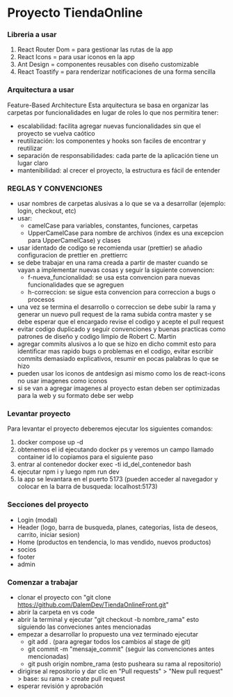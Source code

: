 # Proyecto TiendaOnline

### Libreria a usar

1. React Router Dom = para gestionar las rutas de la app
2. React Icons = para usar iconos en la app
3. Ant Design = componentes reusables con diseño customizable
4. React Toastify = para renderizar notificaciones de una forma sencilla

### Arquitectura a usar

Feature-Based Architecture
Esta arquitectura se basa en organizar las carpetas por funcionalidades en lugar de roles lo que nos permitira tener:

- escalabilidad: facilita agregar nuevas funcionalidades sin que el proyecto se vuelva caótico
- reutilización: los componentes y hooks son faciles de encontrar y reutilizar
- separación de responsabilidades: cada parte de la aplicación tiene un lugar claro
- mantenibilidad: al crecer el proyecto, la estructura es fácil de entender

### REGLAS Y CONVENCIONES

* usar nombres de carpetas alusivas a lo que se va a desarrollar (ejemplo: login, checkout, etc)
* usar:
  - camelCase para variables, constantes, funciones, carpetas
  - UpperCamelCase para nombre de archivos (index es una excepcion para UpperCamelCase) y clases
* usar identado de codigo se recomienda usar (prettier) se añadio configuracion de prettier en .prettierrc
* se debe trabajar en una rama creada a partir de master cuando se vayan a implementar nuevas cosas y seguir la siguiente convencion:
  - f-nueva_funcionalidad: se usa esta convencion para nuevas funcionalidades que se agreguen
  - h-correccion: se sigue esta convencion para correccion a bugs o procesos
* una vez se termina el desarrollo o correccion se debe subir la rama y generar un nuevo pull request de la rama subida contra master y se debe esperar que el encargado revise el codigo y acepte el pull request
* evitar codigo duplicado y seguir convenciones y buenas practicas como patrones de diseño y codigo limpio de Robert C. Martin
* agregar commits alusivos a lo que se hizo en dicho commit esto para identificar mas rapido bugs o problemas en el codigo, evitar escribir commits demasiado explicativos, resumir en pocas palabras lo que se hizo
* pueden usar los iconos de antdesign asi mismo como los de react-icons no usar imagenes como iconos
* si se van a agregar imagenes al proyecto estan deben ser optimizadas para la web y su formato debe ser webp

### Levantar proyecto

Para levantar el proyecto deberemos ejecutar los siguientes comandos:

1. docker compose up -d
2. obtenemos el id ejecutando docker ps y veremos un campo llamado container id lo copiamos para el siguiente paso
3. entrar al contenedor docker exec -ti id_del_contenedor bash
4. ejecutar npm i y luego npm run dev
5. la app se levantara en el puerto 5173 (pueden acceder al navegador y colocar en la barra de busqueda: localhost:5173)

### Secciones del proyecto

* Login (modal)
* Header (logo, barra de busqueda, planes, categorias, lista de deseos, carrito, iniciar sesion)
* Home (productos en tendencia, lo mas vendido, nuevos productos)
* socios
* footer
* admin

### Comenzar a trabajar

* clonar el proyecto con "git clone https://github.com/DalemDev/TiendaOnlineFront.git"
* abrir la carpeta en vs code
* abrir la terminal y ejecutar "git checkout -b nombre_rama" esto siguiendo las conveciones antes mencionadas
* empezar a desarrollar lo propuesto una vez terminado ejecutar
   - git add . (para agregar todos los cambios al stage de git)
   - git commit -m "mensaje_commit" (seguir las convenciones antes mencionadas)
   - git push origin nombre_rama (esto pusheara su rama al repositorio)
* dirigirse al repositorio y dar clic en "Pull requests" > "New pull request" > base: su rama > create pull request
* esperar revisión y aprobación
